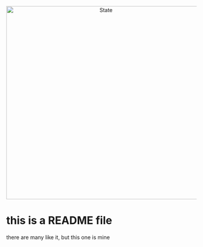 <p align="center">
    <img src="https://static.colostate.edu/build/github/state.github.png" alt="State" width="512px" style="max-width:100%;"/>
</p>

# this is a README file

there are many like it, but this one is mine
